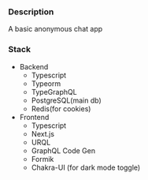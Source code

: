 ### Description 
A basic anonymous chat app
### Stack
- Backend
  - Typescript
  - Typeorm
  - TypeGraphQL
  - PostgreSQL(main db)
  - Redis(for cookies)
- Frontend
  - Typescript
  - Next.js
  - URQL
  - GraphQL Code Gen
  - Formik
  - Chakra-UI (for dark mode toggle)
